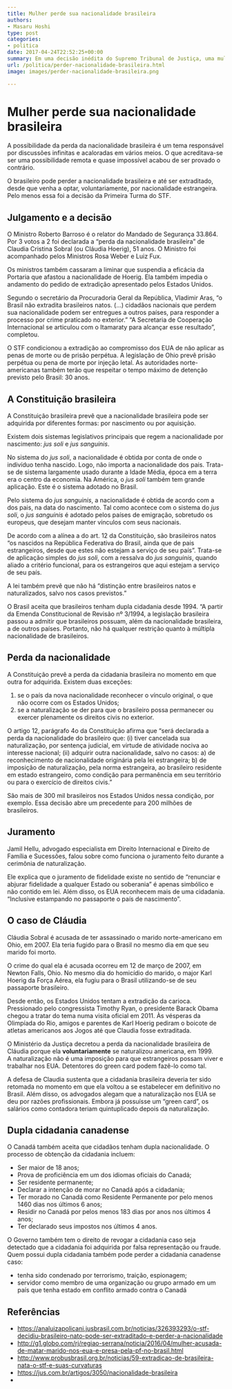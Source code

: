 ```yaml
---
title: Mulher perde sua nacionalidade brasileira
authors:
- Masaru Hoshi
type: post
categories:
- politica
date: 2017-04-24T22:52:25+00:00
summary: Em uma decisão inédita do Supremo Tribunal de Justiça, uma mulher perdeu o direito à sua nacionalidade brasileira. Qual o impacto dessa decisão para você?
url: /politica/perder-nacionalidade-brasileira.html
image: images/perder-nacionalidade-brasileira.png

---
```

# Mulher perde sua nacionalidade brasileira

A possibilidade da perda da nacionalidade brasileira é um tema responsável por discussões infinitas e acaloradas em vários meios. O que acreditava-se ser uma possibilidade remota e quase impossível acabou de ser provado o contrário.

O brasileiro pode perder a nacionalidade brasileira e até ser extraditado, desde que venha a optar, voluntariamente, por nacionalidade estrangeira. Pelo menos essa foi a decisão da Primeira Turma do STF.

## Julgamento e a decisão

O Ministro Roberto Barroso é o relator do Mandado de Segurança 33.864. Por 3 votos a 2 foi declarada a “perda da nacionalidade brasileira” de Claudia Cristina Sobral (ou Cláudia Hoerig), 51 anos. O Ministro foi acompanhado pelos Ministros Rosa Weber e Luiz Fux.

Os ministros também cassaram a liminar que suspendia a eficácia da Portaria que afastou a nacionalidade de Hoerig. Ela também impedia o andamento do pedido de extradição apresentado pelos Estados Unidos.

Segundo o secretário da Procuradoria Geral da República, Vladimir Aras, &#8220;o Brasil não extradita brasileiros natos. (&#8230;) cidadãos nacionais que perdem sua nacionalidade podem ser entregues a outros países, para responder a processo por crime praticado no exterior.&#8221; &#8220;A Secretaria de Cooperação Internacional se articulou com o Itamaraty para alcançar esse resultado&#8221;, completou.

O STF condicionou a extradição ao compromisso dos EUA de não aplicar as penas de morte ou de prisão perpétua. A legislação de Ohio prevê prisão perpétua ou pena de morte por injeção letal. As autoridades norte-americanas também terão que respeitar o tempo máximo de detenção previsto pelo Brasil: 30 anos.

## A Constituição brasileira

A Constituição brasileira prevê que a nacionalidade brasileira pode ser adquirida por diferentes formas: por nascimento ou por aquisição.

Existem dois sistemas legislativos principais que regem a nacionalidade por nascimento: _jus soli_ e _jus sanguinis_.

No sistema do _jus soli_, a nacionalidade é obtida por conta de onde o indivíduo tenha nascido. Logo, não importa a nacionalidade dos pais. Trata-se de sistema largamente usado durante a Idade Média, época em a terra era o centro da economia. Na América, o _jus soli_ também tem grande aplicação. Este é o sistema adotado no Brasil.

Pelo sistema do _jus sanguinis_, a nacionalidade é obtida de acordo com a dos pais, na data do nascimento. Tal como acontece com o sistema do _jus soli_, o _jus sanguinis_ é adotado pelos países de emigração, sobretudo os europeus, que desejam manter vínculos com seus nacionais.

De acordo com a alínea a do art. 12 da Constituição, são brasileiros natos &#8220;os nascidos na República Federativa do Brasil, ainda que de pais estrangeiros, desde que estes não estejam a serviço de seu país&#8221;. Trata-se de aplicação simples do _jus soli_, com a ressalva do _jus sanguinis_, quando aliado a critério funcional, para os estrangeiros que aqui estejam a serviço de seu país.

A lei também prevê que não há &#8220;distinção entre brasileiros natos e naturalizados, salvo nos casos previstos.&#8221;

O Brasil aceita que brasileiros tenham dupla cidadania desde 1994. “A partir da Emenda Constitucional de Revisão nº 3/1994, a legislação brasileira passou a admitir que brasileiros possuam, além da nacionalidade brasileira, a de outros países. Portanto, não há qualquer restrição quanto à múltipla nacionalidade de brasileiros.

## Perda da nacionalidade

A Constituição prevê a perda da cidadania brasileira no momento em que outra for adquirida. Existem duas exceções:

  1. se o país da nova nacionalidade reconhecer o vínculo original, o que não ocorre com os Estados Unidos;
  2. se a naturalização se der para que o brasileiro possa permanecer ou exercer plenamente os direitos civis no exterior.

O artigo 12, parágrafo 4o da Constituição afirma que &#8220;será declarada a perda da nacionalidade do brasileiro que: (i) tiver cancelada sua naturalização, por sentença judicial, em virtude de atividade nociva ao interesse nacional; (ii) adquirir outra nacionalidade, salvo no casos: a) de reconhecimento de nacionalidade originária pela lei estrangeira; b) de imposição de naturalização, pela norma estrangeira, ao brasileiro residente em estado estrangeiro, como condição para permanência em seu território ou para o exercício de direitos civis.&#8221;

São mais de 300 mil brasileiros nos Estados Unidos nessa condição, por exemplo. Essa decisão abre um precedente para 200 milhões de brasileiros.

## Juramento

Jamil Hellu, advogado especialista em Direito Internacional e Direito de Família e Sucessões, falou sobre como funciona o juramento feito durante a cerimônia de naturalização.

Ele explica que o juramento de fidelidade existe no sentido de “renunciar e abjurar fidelidade a qualquer Estado ou soberania” é apenas simbólico e não contido em lei. Além disso, os EUA reconhecem mais de uma cidadania. “Inclusive estampando no passaporte o país de nascimento”.

## O caso de Cláudia

Cláudia Sobral é acusada de ter assassinado o marido norte-americano em Ohio, em 2007. Ela teria fugido para o Brasil no mesmo dia em que seu marido foi morto.

O crime do qual ela é acusada ocorreu em 12 de março de 2007, em Newton Falls, Ohio. No mesmo dia do homicídio do marido, o major Karl Hoerig da Força Aérea, ela fugiu para o Brasil utilizando-se de seu passaporte brasileiro.

Desde então, os Estados Unidos tentam a extradição da carioca. Pressionado pelo congressista Timothy Ryan, o presidente Barack Obama chegou a tratar do tema numa visita oficial em 2011. Às vésperas da Olimpíada do Rio, amigos e parentes de Karl Hoerig pediram o boicote de atletas americanos aos Jogos até que Claudia fosse extraditada.

O Ministério da Justiça decretou a perda da nacionalidade brasileira de Cláudia porque ela **voluntariamente** se naturalizou americana, em 1999. A naturalização não é uma imposição para que estrangeiros possam viver e trabalhar nos EUA. Detentores do green card podem fazê-lo como tal.

A defesa de Claudia sustenta que a cidadania brasileira deveria ter sido retomada no momento em que ela voltou a se estabelecer em definitivo no Brasil. Além disso, os advogados alegam que a naturalização nos EUA se deu por razões profissionais. Embora já possuísse um “green card”, os salários como contadora teriam quintuplicado depois da naturalização.

## Dupla cidadania canadense

O Canadá também aceita que cidadãos tenham dupla nacionalidade. O processo de obtenção da cidadania incluem:

  * Ser maior de 18 anos;
  * Prova de proficiência em um dos idiomas oficiais do Canadá;
  * Ser residente permanente;
  * Declarar a intenção de morar no Canadá após a cidadania;
  * Ter morado no Canadá como Residente Permanente por pelo menos 1460 dias nos últimos 6 anos;
  * Residir no Canadá por pelos menos 183 dias por anos nos últimos 4 anos;
  * Ter declarado seus impostos nos últimos 4 anos.

O Governo também tem o direito de revogar a cidadania caso seja detectado que a cidadania foi adquirida por falsa representação ou fraude. Quem possui dupla cidadania também pode perder a cidadania canadense caso:

  * tenha sido condenado por terrorismo, traição, espionagem;
  * servidor como membro de uma organização ou grupo armado em um país que tenha estado em conflito armado contra o Canadá

## Referências

  * <a href="https://analuizapolicani.jusbrasil.com.br/noticias/326393293/o-stf-decidiu-brasileiro-nato-pode-ser-extraditado-e-perder-a-nacionalidade" target="_blank" rel="noopener noreferrer">https://analuizapolicani.jusbrasil.com.br/noticias/326393293/o-stf-decidiu-brasileiro-nato-pode-ser-extraditado-e-perder-a-nacionalidade</a>
  * <a href="http://g1.globo.com/rj/regiao-serrana/noticia/2016/04/mulher-acusada-de-matar-marido-nos-eua-e-presa-pela-pf-no-brasil.html" target="_blank" rel="noopener noreferrer">http://g1.globo.com/rj/regiao-serrana/noticia/2016/04/mulher-acusada-de-matar-marido-nos-eua-e-presa-pela-pf-no-brasil.html</a>
  * <a href="http://www.probusbrasil.org.br/noticias/59-extradicao-de-brasileira-nata-o-stf-e-suas-curvaturas" target="_blank" rel="noopener noreferrer">http://www.probusbrasil.org.br/noticias/59-extradicao-de-brasileira-nata-o-stf-e-suas-curvaturas</a>
  * <a href="https://jus.com.br/artigos/3050/nacionalidade-brasileira" target="_blank" rel="noopener noreferrer">https://jus.com.br/artigos/3050/nacionalidade-brasileira</a>
  *